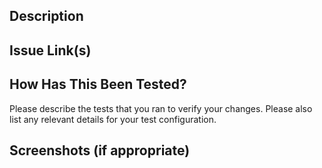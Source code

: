 ## Description

## Issue Link(s)

## How Has This Been Tested? 

Please describe the tests that you ran to verify your changes. Please also list any relevant details for your test configuration.

## Screenshots (if appropriate)
